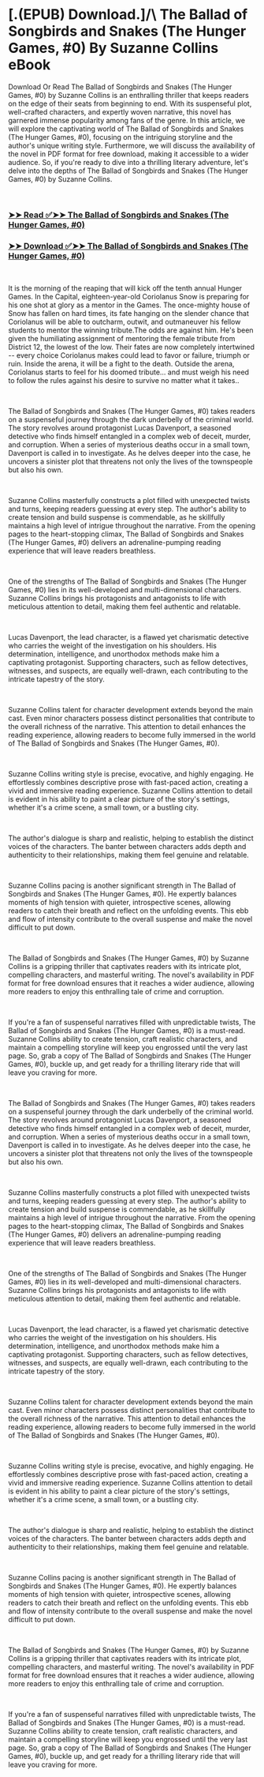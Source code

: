 # [.(EPUB) Download.]/\ The Ballad of Songbirds and Snakes (The Hunger Games, #0) By Suzanne Collins eBook

<p>Download Or Read The Ballad of Songbirds and Snakes (The Hunger Games, #0) by Suzanne Collins is an enthralling thriller that keeps readers on the edge of their seats from beginning to end. With its suspenseful plot, well-crafted characters, and expertly woven narrative, this novel has garnered immense popularity among fans of the genre. In this article, we will explore the captivating world of The Ballad of Songbirds and Snakes (The Hunger Games, #0), focusing on the intriguing storyline and the author's unique writing style. Furthermore, we will discuss the availability of the novel in PDF format for free download, making it accessible to a wider audience. So, if you're ready to dive into a thrilling literary adventure, let's delve into the depths of The Ballad of Songbirds and Snakes (The Hunger Games, #0) by Suzanne Collins.</p>
<p>&nbsp;</p>

### [➤➤ Read ✅➤➤ The Ballad of Songbirds and Snakes (The Hunger Games, #0)](https://pdfwebsitebooks.blogspot.com/id/51901147)

### [➤➤ Download ✅➤➤ The Ballad of Songbirds and Snakes (The Hunger Games, #0)](https://pdfwebsitebooks.blogspot.com/id/51901147)

<p>&nbsp;</p>
<p>It is the morning of the reaping that will kick off the tenth annual Hunger Games. In the Capital, eighteen-year-old Coriolanus Snow is preparing for his one shot at glory as a mentor in the Games. The once-mighty house of Snow has fallen on hard times, its fate hanging on the slender chance that Coriolanus will be able to outcharm, outwit, and outmaneuver his fellow students to mentor the winning tribute.The odds are against him. He's been given the humiliating assignment of mentoring the female tribute from District 12, the lowest of the low. Their fates are now completely intertwined -- every choice Coriolanus makes could lead to favor or failure, triumph or ruin. Inside the arena, it will be a fight to the death. Outside the arena, Coriolanus starts to feel for his doomed tribute... and must weigh his need to follow the rules against his desire to survive no matter what it takes..</p>
<p>&nbsp;</p>
<p>The Ballad of Songbirds and Snakes (The Hunger Games, #0) takes readers on a suspenseful journey through the dark underbelly of the criminal world. The story revolves around protagonist Lucas Davenport, a seasoned detective who finds himself entangled in a complex web of deceit, murder, and corruption. When a series of mysterious deaths occur in a small town, Davenport is called in to investigate. As he delves deeper into the case, he uncovers a sinister plot that threatens not only the lives of the townspeople but also his own.</p>
<p>&nbsp;</p>
<p>Suzanne Collins masterfully constructs a plot filled with unexpected twists and turns, keeping readers guessing at every step. The author's ability to create tension and build suspense is commendable, as he skillfully maintains a high level of intrigue throughout the narrative. From the opening pages to the heart-stopping climax, The Ballad of Songbirds and Snakes (The Hunger Games, #0) delivers an adrenaline-pumping reading experience that will leave readers breathless.</p>
<p>&nbsp;</p>
<p>One of the strengths of The Ballad of Songbirds and Snakes (The Hunger Games, #0) lies in its well-developed and multi-dimensional characters. Suzanne Collins brings his protagonists and antagonists to life with meticulous attention to detail, making them feel authentic and relatable.</p>
<p>&nbsp;</p>
<p>Lucas Davenport, the lead character, is a flawed yet charismatic detective who carries the weight of the investigation on his shoulders. His determination, intelligence, and unorthodox methods make him a captivating protagonist. Supporting characters, such as fellow detectives, witnesses, and suspects, are equally well-drawn, each contributing to the intricate tapestry of the story.</p>
<p>&nbsp;</p>
<p>Suzanne Collins talent for character development extends beyond the main cast. Even minor characters possess distinct personalities that contribute to the overall richness of the narrative. This attention to detail enhances the reading experience, allowing readers to become fully immersed in the world of The Ballad of Songbirds and Snakes (The Hunger Games, #0).</p>
<p>&nbsp;</p>
<p>Suzanne Collins writing style is precise, evocative, and highly engaging. He effortlessly combines descriptive prose with fast-paced action, creating a vivid and immersive reading experience. Suzanne Collins attention to detail is evident in his ability to paint a clear picture of the story's settings, whether it's a crime scene, a small town, or a bustling city.</p>
<p>&nbsp;</p>
<p>The author's dialogue is sharp and realistic, helping to establish the distinct voices of the characters. The banter between characters adds depth and authenticity to their relationships, making them feel genuine and relatable.</p>
<p>&nbsp;</p>
<p>Suzanne Collins pacing is another significant strength in The Ballad of Songbirds and Snakes (The Hunger Games, #0). He expertly balances moments of high tension with quieter, introspective scenes, allowing readers to catch their breath and reflect on the unfolding events. This ebb and flow of intensity contribute to the overall suspense and make the novel difficult to put down.</p>
<p>&nbsp;</p>
<p>The Ballad of Songbirds and Snakes (The Hunger Games, #0) by Suzanne Collins is a gripping thriller that captivates readers with its intricate plot, compelling characters, and masterful writing. The novel's availability in PDF format for free download ensures that it reaches a wider audience, allowing more readers to enjoy this enthralling tale of crime and corruption.</p>
<p>&nbsp;</p>
<p>If you're a fan of suspenseful narratives filled with unpredictable twists, The Ballad of Songbirds and Snakes (The Hunger Games, #0) is a must-read. Suzanne Collins ability to create tension, craft realistic characters, and maintain a compelling storyline will keep you engrossed until the very last page. So, grab a copy of The Ballad of Songbirds and Snakes (The Hunger Games, #0), buckle up, and get ready for a thrilling literary ride that will leave you craving for more.</p>
<p>&nbsp;</p>
<p>The Ballad of Songbirds and Snakes (The Hunger Games, #0) takes readers on a suspenseful journey through the dark underbelly of the criminal world. The story revolves around protagonist Lucas Davenport, a seasoned detective who finds himself entangled in a complex web of deceit, murder, and corruption. When a series of mysterious deaths occur in a small town, Davenport is called in to investigate. As he delves deeper into the case, he uncovers a sinister plot that threatens not only the lives of the townspeople but also his own.</p>
<p>&nbsp;</p>
<p>Suzanne Collins masterfully constructs a plot filled with unexpected twists and turns, keeping readers guessing at every step. The author's ability to create tension and build suspense is commendable, as he skillfully maintains a high level of intrigue throughout the narrative. From the opening pages to the heart-stopping climax, The Ballad of Songbirds and Snakes (The Hunger Games, #0) delivers an adrenaline-pumping reading experience that will leave readers breathless.</p>
<p>&nbsp;</p>
<p>One of the strengths of The Ballad of Songbirds and Snakes (The Hunger Games, #0) lies in its well-developed and multi-dimensional characters. Suzanne Collins brings his protagonists and antagonists to life with meticulous attention to detail, making them feel authentic and relatable.</p>
<p>&nbsp;</p>
<p>Lucas Davenport, the lead character, is a flawed yet charismatic detective who carries the weight of the investigation on his shoulders. His determination, intelligence, and unorthodox methods make him a captivating protagonist. Supporting characters, such as fellow detectives, witnesses, and suspects, are equally well-drawn, each contributing to the intricate tapestry of the story.</p>
<p>&nbsp;</p>
<p>Suzanne Collins talent for character development extends beyond the main cast. Even minor characters possess distinct personalities that contribute to the overall richness of the narrative. This attention to detail enhances the reading experience, allowing readers to become fully immersed in the world of The Ballad of Songbirds and Snakes (The Hunger Games, #0).</p>
<p>&nbsp;</p>
<p>Suzanne Collins writing style is precise, evocative, and highly engaging. He effortlessly combines descriptive prose with fast-paced action, creating a vivid and immersive reading experience. Suzanne Collins attention to detail is evident in his ability to paint a clear picture of the story's settings, whether it's a crime scene, a small town, or a bustling city.</p>
<p>&nbsp;</p>
<p>The author's dialogue is sharp and realistic, helping to establish the distinct voices of the characters. The banter between characters adds depth and authenticity to their relationships, making them feel genuine and relatable.</p>
<p>&nbsp;</p>
<p>Suzanne Collins pacing is another significant strength in The Ballad of Songbirds and Snakes (The Hunger Games, #0). He expertly balances moments of high tension with quieter, introspective scenes, allowing readers to catch their breath and reflect on the unfolding events. This ebb and flow of intensity contribute to the overall suspense and make the novel difficult to put down.</p>
<p>&nbsp;</p>
<p>The Ballad of Songbirds and Snakes (The Hunger Games, #0) by Suzanne Collins is a gripping thriller that captivates readers with its intricate plot, compelling characters, and masterful writing. The novel's availability in PDF format for free download ensures that it reaches a wider audience, allowing more readers to enjoy this enthralling tale of crime and corruption.</p>
<p>&nbsp;</p>
<p>If you're a fan of suspenseful narratives filled with unpredictable twists, The Ballad of Songbirds and Snakes (The Hunger Games, #0) is a must-read. Suzanne Collins ability to create tension, craft realistic characters, and maintain a compelling storyline will keep you engrossed until the very last page. So, grab a copy of The Ballad of Songbirds and Snakes (The Hunger Games, #0), buckle up, and get ready for a thrilling literary ride that will leave you craving for more.</p>
<p>&nbsp;</p>
